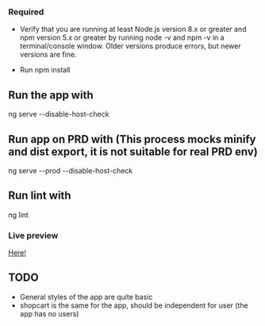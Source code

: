 ### Required

* Verify that you are running at least Node.js version 8.x or greater and npm version 5.x or greater by running node -v and npm -v in a terminal/console window. Older versions produce errors, but newer versions are fine.

* Run npm install

## Run the app with 

ng serve --disable-host-check

## Run app on PRD with (This process mocks minify and dist export, it is not suitable for real PRD env)

ng serve --prod --disable-host-check

## Run lint with

ng lint

### Live preview

[Here!](https://vshop-frontend-jdaza13.c9users.io/)

## TODO

* General styles of the app are quite basic
* shopcart is the same for the app, should be independent for user (the app has no users)
